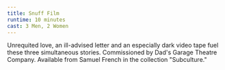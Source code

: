 ```yaml
---
title: Snuff Film
runtime: 10 minutes
cast: 3 Men, 2 Women
---
```

Unrequited love, an ill-advised letter and an especially dark video tape fuel these three simultaneous stories. Commissioned by Dad's Garage Theatre Company. Available from Samuel French in the collection "Subculture."
